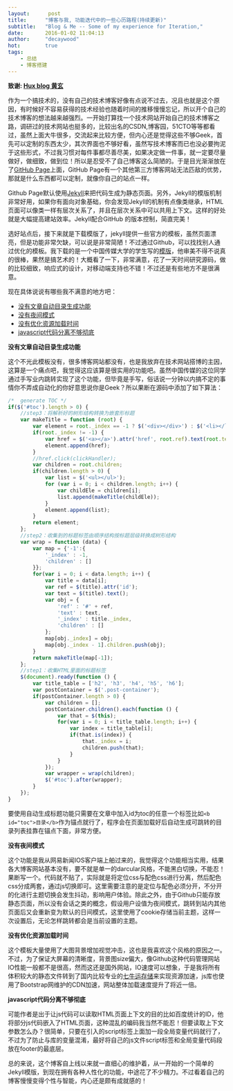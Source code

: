 ```yaml
---
layout:      post
title:      "博客与我, 功能迭代中的一些心历路程(持续更新)"
subtitle:   "Blog & Me -- Some of my experience for Iteration,"
date:       2016-01-02 11:04:13 
author:     "decaywood"
hot:        true
tags:
    - 总结
    - 博客搭建
---
```


<b>致谢: [Hux blog 黄玄](http://huangxuan.me/)</b>

作为一个搞技术的，没有自己的技术博客好像有点说不过去，况且也就是这个原因，有时候好不容易获得的技术经验也随着时间的推移慢慢忘记，所以开个自己的技术博客的想法越来越强烈。一开始打算找一个技术网站开始自己的技术博客之路，调研过的技术网站也挺多的，比较出名的CSDN,博客园，51CTO等等都看过，虽然上面大牛很多，交流起来比较方便，但内心还是觉得这些不够Geek，首先可以定制的东西太少，其次界面也不够好看，虽然写技术博客而已也没必要拘泥于这些形式，不过我习惯对每件事都尽善尽美，如果决定做一件事，就一定要尽量做好，做细致，做到位！所以是忍受不了自己博客这么简陋的。于是目光渐渐放在了[GitHub Page](https://pages.github.com/)上面，GitHub Page有一个其他第三方博客网站无法匹敌的优势，那就是什么东西都可以定制，就像你自己的站点一样。

Github Page默认使用[Jekyll](http://jekyllrb.com/)来把代码生成为静态页面。另外，Jekyll的模版机制非常好用，如果你有面向对象基础，你会发现Jekyll的机制有点像类继承，HTML页面可以像类一样有层次关系了，并且在层次关系中可以共用上下文。这样的好处就是大幅提高建站效率。Jekyll配合GitHub 的版本控制，简直完美！

选好站点后，接下来就是下载模版了，jekyll提供一些官方的模板，虽然页面漂亮，但是功能非常欠缺，可以说是非常简陋！不过通过Github，可以找找别人通过优化的模板。我下载的是一个中国传媒大学的学生写的[模版](https://github.com/Huxpro/huxpro.github.io)，他审美不得不说真的很棒，果然是搞艺术的！大概看了一下，非常满意，花了一天时间研究源码，做的比较细致，响应式的设计，对移动端支持也不错！不过还是有些地方不是很满意。

现在具体说说有哪些我不满意的地方吧：

* [没有文章自动目录生成功能](#1)
* [没有夜间模式](#2)
* [没有优化资源加载时间](#3)
* [javascript代码分离不够彻底](#4)

<b id="1">没有文章自动目录生成功能</b>

这个不光此模板没有，很多博客网站都没有，也是我放弃在技术网站搭博的主因，这算是一个痛点吧，我觉得这应该算是很实用的功能吧。虽然中国传媒的这位同学通过手写业内跳转实现了这个功能，但毕竟是手写，俗话说一分钟以内搞不定的事情你不弄成自动化的你好意思说你是Geek？所以果断在源码中添加了如下算法：

```javascript
/*  generate TOC */
if($('#toc').length > 0) {
    //step3：将解析好的树形结构转换为嵌套形标题
    var makeTitle = function (root) {
        var element = root._index == -1 ? $('<div></div>') : $('<li></li>');
        if(root._index != -1) {
            var href = $('<a></a>').attr('href', root.ref).text(root.text);
            element.append(href);
        }
        //href.click(clickHandler);
        var children = root.children;
        if(children.length > 0) {
            var list = $('<ul></ul>');
            for (var i = 0; i < children.length; i++) {
                var childEle = children[i];
                list.append(makeTitle(childEle));
            }
            element.append(list);
        }
        return element;
    };
    //step2：收集到的标题标签由顺序结构按标题层级转换成树形结构
    var wrap = function (data) {
        var map = {'-1':{
            '_index' : -1,
            'children' : []
        }};
        for(var i = 0; i < data.length; i++) {
            var title = data[i];
            var ref = $(title).attr('id');
            var text = $(title).text();
            var obj = {
                'ref' : '#' + ref,
                'text' : text,
                '_index' : title._index,
                'children' : []
            };
            map[obj._index] = obj;
            map[obj._index - 1].children.push(obj);
        }
        return makeTitle(map[-1]);
    };
    //step1：收集HTML里面的标题标签
    $(document).ready(function () {
        var title_table = ['h2', 'h3', 'h4', 'h5', 'h6'];
        var postContainer = $('.post-container');
        if(postContainer.length > 0) {
            var children = [];
            postContainer.children().each(function () {
                var that = $(this);
                for(var i = 0; i < title_table.length; i++) {
                    var index = title_table[i];
                    if(that.is(index)) {
                        that._index = i;
                        children.push(that);
                    }
                }
            });
            var wrapper = wrap(children);
            $('#toc').after(wrapper);
        }
    });
}
```
要使用自动生成标题功能只需要在文章中加入id为toc的任意一个标签比如```<b id="toc">目录</b>```作为锚点就行了，程序会在页面加载好后自动生成可跳转的目录列表挂靠在锚点下面，非常方便。

<b id="2">没有夜间模式</b>

这个功能是我从网易新闻IOS客户端上舶过来的，我觉得这个功能相当实用，结果各大博客网站基本没有，要不就是单一的darcular风格，不能黑白切换，不能忍！果断写一个。代码就不贴了，实际就是将定位css与配色css进行分离，然后配色css分成两套，通过js切换即可。这里需要注意的是定位与配色必须分开，不分开的化进行主题切换会发生抖动，影响用户体验。除此之外，由于Github只能存放静态页面，所以没有会话之类的概念，假设用户设值为夜间模式，跳转到站内其他页面后又会重新变为默认的日间模式，这里使用了cookie存储当前主题，这样一次设置后，无论怎样跳转都会是当前设置的主题。

<b id="3">没有优化资源加载时间</b>

这个模板大量使用了大图背景增加视觉冲击，这也是我喜欢这个风格的原因之一。不过，为了保证大屏幕的清晰度，背景图size偏大，像Github这种代码管理网站IO性能一般都不是很高，然而这还是国外网站，IO速度可以想象，于是我将所有体积较大的静态文件转到了国内比较专业的[七牛运存储](http://www.qiniu.com/)来实现资源加速，js库也使用了Bootstrap网维护的CDN加速，网站整体加载速度提升了将近一倍。

<b id="4">javascript代码分离不够彻底</b>

可能作者是出于让js代码可以读取HTML页面上下文的目的比如百度统计的ID，他将部分js代码嵌入了HTML页面，这种混乱的编码我当然不能忍！但要读取上下文参数怎么办？很简单，只要在引入的script标签上面加一段全局变量代码就行了，不过为了防止与库的变量混淆，最好将自己的js文件script标签和全局变量代码段放在footer的最底层。


总的来说，这个博客自上线以来就一直细心的维护着，从一开始的一个简单的Jekyll模版，到现在拥有各种人性化的功能，中途花了不少精力。不过看着自己的博客慢慢变得个性与智能，内心还是颇有成就感的！

